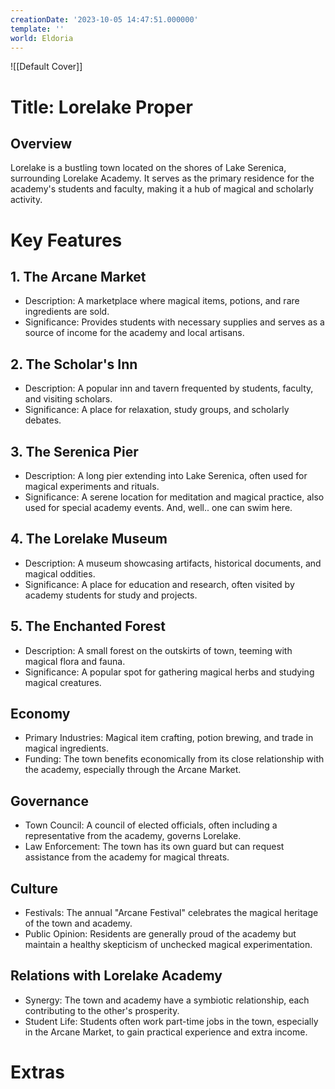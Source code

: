 ```yaml
---
creationDate: '2023-10-05 14:47:51.000000'
template: ''
world: Eldoria
---
```

![[Default Cover]]

# Title: Lorelake Proper

## Overview

Lorelake is a bustling town located on the shores of Lake Serenica, surrounding Lorelake Academy. It serves as the primary residence for the academy's students and faculty, making it a hub of magical and scholarly activity.

# Key Features
## 1. The Arcane Market

- Description: A marketplace where magical items, potions, and rare ingredients are sold.
- Significance: Provides students with necessary supplies and serves as a source of income for the academy and local artisans.


## 2. The Scholar's Inn

- Description: A popular inn and tavern frequented by students, faculty, and visiting scholars.
- Significance: A place for relaxation, study groups, and scholarly debates.


## 3. The Serenica Pier

- Description: A long pier extending into Lake Serenica, often used for magical experiments and rituals.
- Significance: A serene location for meditation and magical practice, also used for special academy events. And, well.. one can swim here.


## 4. The Lorelake Museum

- Description: A museum showcasing artifacts, historical documents, and magical oddities.
- Significance: A place for education and research, often visited by academy students for study and projects.


## 5. The Enchanted Forest

- Description: A small forest on the outskirts of town, teeming with magical flora and fauna.
- Significance: A popular spot for gathering magical herbs and studying magical creatures.


## Economy

- Primary Industries: Magical item crafting, potion brewing, and trade in magical ingredients.
- Funding: The town benefits economically from its close relationship with the academy, especially through the Arcane Market.


## Governance

- Town Council: A council of elected officials, often including a representative from the academy, governs Lorelake.
- Law Enforcement: The town has its own guard but can request assistance from the academy for magical threats.


## Culture

- Festivals: The annual "Arcane Festival" celebrates the magical heritage of the town and academy.
- Public Opinion: Residents are generally proud of the academy but maintain a healthy skepticism of unchecked magical experimentation.


## Relations with Lorelake Academy

- Synergy: The town and academy have a symbiotic relationship, each contributing to the other's prosperity.
- Student Life: Students often work part-time jobs in the town, especially in the Arcane Market, to gain practical experience and extra income.


# Extras


